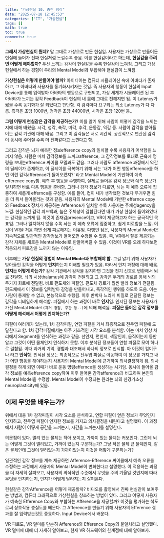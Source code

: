 ```yaml
---
title: "가상현실 10. 중간 정리"
date: "2025-07-18 12:45:53"
categories: ["IT", "가상현실"]
tags: []
math: true
toc: true
comments: true
---
```


**그래서 가상현실이 뭔데?** 말 그대로 가상으로 만든 현실임. 사용자는 가상으로 만들어둔 현실에 들어가 진짜 현실처럼 느낄수록 좋음. 이를 현실감이라고 하는데, **현실감을 주려면 어떻게 해야할까?**
우선 느끼는 감각이 현실같을 수록 현실감이 느껴짐. 그리고 가상 현실에서 하는 경험이 우리의 Mental Model과 부합해야 현실감이 느껴짐.

**가상현실은 어떻게 만들어야 할까?** 아이디어는 컴퓨터 시뮬레이션 속에 아바타가 존재하고, 그 아바타와 사용자를 동기화시키자는 것임. 즉 사용자의 행동이 현실의 Input Device를 통해 입력받아 아바타의 행동으로 구현되고, 가상 세계가 시뮬레이션 된 후 아바타가 느끼는 감각 Feedback이 현실의 내 몸에 그대로 전해지면 됨. 이 Latency가 짧을 수록 동기화가 잘 되었다고 판단함. 각 감각마다 요구되는 최소 Latency가 다 다름. 촉각은 초당 1000번, 청각은 초당 44000번, 시각은 초당 120번 등..

**그럼 어떻게 현실같은 감각을 제공하는가?** 이를 알기 위해 사람이 어떻게 감각을 느끼는지에 대해 배웠음. 시각, 청각, 촉각, 미각, 후각, 운동감, 역감 등. 사람이 감각을 받아들이는 감각 기관에 대해 배움. 그리고 이 감각들은 서로 시간적, 공간적으로 연관된 감각이 동시에 주어질 수록 더 진짜같다고 느낀다고 함. 

그리고 감각은 뇌가 예측한 정보efference copy와 일치할 수록 사용자가 어색함을 느끼지 않음. 사람은 마치 감각정보를 느끼고afference, 그 감각정보를 토대로 근육에 명령을 보내는efference 싸이클 모델과도 같음. 그러나 사람도 afference 과정에서 약간의 딜레이가 존재하고, 이 딜레이를 극복하기 위해 뇌는 '내가 어떤 행동efference를 하면 이런 감각afference가 들어오겠지?' 라고 Mental Model에 기반하여 예측efference copy함. 예측 후 행동을 수행하여, 실제로 들어온 감각 정보와 예측 정보가 일치하면 바로 다음 행동을 준비함. 그러나 감각 정보가 다르면, 뇌는 이 예측 오류에 집중하여 새롭게 effernce를 구성함. 예를 들어, 컵이 내가 생각했던 것보다 무거우면 힘을 더 줘서 들어올리는 것과 같음. 사용자의 Mental Model에 기반한 effernce copy와 Feedback 장치가 제공하는 Afference가 일치할 수록 사용자는 주체성agency을 느낌. 현실적인 감각 피드백과, 높은 주체성이 결합된다면 내가 가상 현실에 들어와있다는 감각을 느끼게 됨. 이것이 존재감presence이고, VR이 제공하고자 하는 궁극적인 목표임. 그러나 일치하지 않을 수록 뇌는 이 예측 오류에 집중하고, 쉽게 피로함을 느낌. 이것이 VR을 처음 하면 쉽게 피로해지는 이유임. 다행인 점은, 사용자의 Mental Model은 지속적으로 일관적인 감각정보가 들어오면 수정될 수 있음. 즉, VR에서 잘못 제공되는 감각 자체를 새로운 Mental Model로 만들어버릴 수 있음. 이것이 VR를 오래 하다보면 적응되서 피로감을 느끼지 않는 이유임.

이후에는 **가상 현실의 경험이 Mental Model과 부합해야 함.** 그걸 알기 위해 사용자가 받아들인 감각을 어떻게 **인지**하는지 이해할 필요가 있음. 따라서 인지 과정에 대해 배움. **인지는 어떻게 하는가?** 감각 기관에서 감각을 감지하면 그것을 전기 신호로 변환해서 뇌로 전달함. 뇌의 시상thalamus에 감각이 전달되고 그 감각은 두개의 경로를 통해 뇌의 두가지 회로에 전달됨. 바로 편도체와 피질임. 편도체 경로가 훨씬 빨리 정보가 전달됨. 편도체에서 이 정보를 입력받아 감정을 만들어내고, 즉각적인 행위를 하도록 도움. 이는 사람이 통제할 수 없고, 본능적으로 수행됨. 이후 반박자 느리게 피질로 전달된 정보는 감각을 디테일하게 해석함. 피질에서 하는 과정이 바로 **인지**임. 인지된 정보는 사용자가 가진 Mental Model `(과거 경험, 주관 등..)`에 의해 해석됨. **피질은 들어온 감각 정보를 어떻게 해석해서 어떻게 인지하는가?**

피질이 여러개가 있는데, 1차 감각피질, 연합 피질을 거쳐 최종적으로 전두엽 피질에 도달한다고 함. 1차 감각피질에서는 아주 기초적인 시각 요소를 분석함. 이는 마치 영상 처리에서 Segment를 인식하는 과정과 같음. 선인지, 면인지, 색깔인지, 움직이는지 등만 알고 그것이 어떤 물체인지 인식하지 못함. 이후 분석된 정보들이 연합 피질로 모여 하나로 결합됨. 이때 과거의 기억, 경험과 대조해서 하나의 정보로 인식함. 아 이것이 컵이구나 라고 **인식**함. 인식된 정보는 최종적으로 전두엽 피질로 이동하여 이 정보를 가지고 내가 어떤 행동을 해야하는지 사용자의 Mental Model에 근거하여 의사결정하게 됨. 의사결정을 하게 되면 이때가 바로 운동 명령effernce을 생성하는 시기임. 동시에 들어올 감각 정보를 예측efference copy하여 이후 들어온 감각afference과 비교하여 본인의 Mental Model을 수정함. Mental Model이 수정되는 원리는 뇌의 신경가소성neuroplasticity에 있음.

## 이제 무엇을 배우는가?
위에서 대충 1차 감각피질이 시각 요소를 분석하고, 연합 피질이 얻은 정보가 무엇인지 인지하고, 전두엽 피질이 인지한 정보를 가지고 의사결정을 내린다고 설명했다. 이 과정에서 사람이 어떻게 공간을 느끼는지, 시간을 느끼는지를 설명한다.

의문점이 있다. 멀리 있는 물체는 작아 보이고, 가까이 있는 물체는 커보인다. 그런데 뇌는 어떻게 그것이 멀리있고, 가까이 있는지 구분하는가? 그냥 작은 물체 큰 물체인지, 같은 물체인데 그것이 멀리있는지 가까이있는지 이것을 어떻게 구분하는가?

일관적인 감각 정보를 계속 제공하면 Afference-Efference 싸이클에서 예측 오류를 수정하는 과정에서 사용자의 Mental Model이 변화한다고 설명했다. 이 적응하는 과정을 더 자세히 살펴보고, 사용자의 의식적인 수준에서 무엇을 주의 기울일 것인지에 따라 무엇을 인지하는지, 인지가 어떻게 달라지는지 살펴본다.

현실같은 감각Afference을 어떻게 제공할까? 비디오를 촬영해서 진짜 현실같이 보여주는 방법과, 컴퓨터 그래픽으로 가상현실을 창조하는 방법이 있다. 그리고 어떻게 사용자가 예측한 Efference Copy와 부합하는 Afference을 제공할까? 이것을 평가하는 척도로써 상호작용 충실도를 배운다. 그 Afference를 만들기 위해 사용자의 Efference 결과를 잘 입력받는것도 중요하다. Input Device에서 배운다.

VR 피로도, VR 멀미를 단순히 Afference와 Efference Copy의 불일치라고 설명했다. VR 멀미에 대해 더 자세히 알아보고, 현재 VR 하드웨어의 한계점에 대해 알아보자.